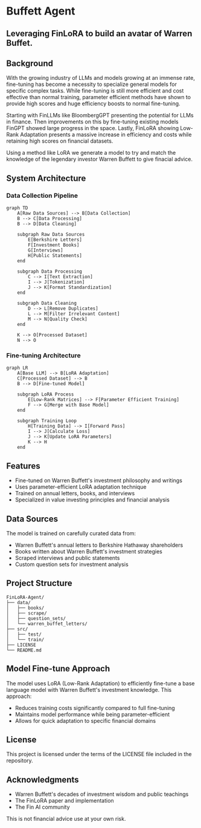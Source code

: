 # Buffett Agent

## Leveraging FinLoRA to build an avatar of Warren Buffet.

## Background

With the growing industry of LLMs and models growing at an immense rate, fine-tuning has become a necessity to specialize general models for specific complex tasks. While fine-tuning is still more efficient and cost effective than normal training, parameter efficient methods have shown to provide high scores and huge efficiency boosts to normal fine-tuning. 

Starting with FinLLMs like BloombergGPT presenting the potential for LLMs in finance. Then improvements on this by fine-tuning existing models FinGPT showed large progress in the space. Lastly, FinLoRA showing Low-Rank Adaptation presents a massive increase in efficiency and costs while retaining high scores on financial datasets.

Using a method like LoRA we generate a model to try and match the knowledge of the legendary investor Warren Buffett to give finacial advice. 

## System Architecture

### Data Collection Pipeline
```mermaid
graph TD
    A[Raw Data Sources] --> B[Data Collection]
    B --> C[Data Processing]
    B --> D[Data Cleaning]
    
    subgraph Raw Data Sources
        E[Berkshire Letters] 
        F[Investment Books]
        G[Interviews]
        H[Public Statements]
    end
    
    subgraph Data Processing
        C --> I[Text Extraction]
        I --> J[Tokenization]
        J --> K[Format Standardization]
    end
    
    subgraph Data Cleaning
        D --> L[Remove Duplicates]
        L --> M[Filter Irrelevant Content]
        M --> N[Quality Check]
    end
    
    K --> O[Processed Dataset]
    N --> O
```

### Fine-tuning Architecture
```mermaid
graph LR
    A[Base LLM] --> B[LoRA Adaptation]
    C[Processed Dataset] --> B
    B --> D[Fine-tuned Model]
    
    subgraph LoRA Process
        E[Low-Rank Matrices] --> F[Parameter Efficient Training]
        F --> G[Merge with Base Model]
    end
    
    subgraph Training Loop
        H[Training Data] --> I[Forward Pass]
        I --> J[Calculate Loss]
        J --> K[Update LoRA Parameters]
        K --> H
    end
```

## Features

- Fine-tuned on Warren Buffett's investment philosophy and writings
- Uses parameter-efficient LoRA adaptation technique
- Trained on annual letters, books, and interviews
- Specialized in value investing principles and financial analysis

## Data Sources

The model is trained on carefully curated data from:
- Warren Buffett's annual letters to Berkshire Hathaway shareholders
- Books written about Warren Buffett's investment strategies
- Scraped interviews and public statements
- Custom question sets for investment analysis

## Project Structure

```
FinLoRA-Agent/
├── data/
│   ├── books/
│   ├── scrape/
│   ├── question_sets/
│   └── warren_buffet_letters/
├── src/
│   ├── test/
│   └── train/
├── LICENSE
└── README.md
```


## Model Fine-tune Approach

The model uses LoRA (Low-Rank Adaptation) to efficiently fine-tune a base language model with Warren Buffett's investment knowledge. This approach:
- Reduces training costs significantly compared to full fine-tuning
- Maintains model performance while being parameter-efficient
- Allows for quick adaptation to specific financial domains


## License

This project is licensed under the terms of the LICENSE file included in the repository.


## Acknowledgments

- Warren Buffett's decades of investment wisdom and public teachings
- The FinLoRA paper and implementation
- The Fin AI community 



This is not financial advice use at your own risk.
